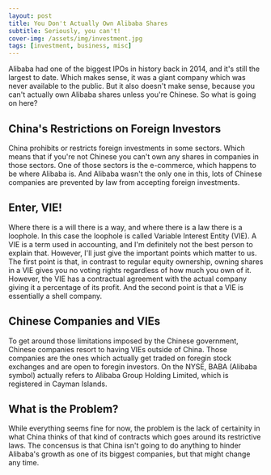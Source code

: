 ```yaml
---
layout: post
title: You Don't Actually Own Alibaba Shares
subtitle: Seriously, you can't!
cover-img: /assets/img/investment.jpg
tags: [investment, business, misc]
---
```


Alibaba had one of the biggest IPOs in history back in 2014, and it's still the
largest to date. Which makes sense, it was a giant company which was never
available to the public. But it also doesn't make sense, because you can't
actually own Alibaba shares unless you're Chinese. So what is going on here?

## China's Restrictions on Foreign Investors
China prohibits or restricts foreign investments in some sectors. Which means that
if you're not Chinese you can't own any shares in companies in those sectors. One
of those sectors is the e-commerce, which happens to be where Alibaba is. And
Alibaba wasn't the only one in this, lots of Chinese companies are prevented by
law from accepting foreign investments.

## Enter, VIE!
Where there is a will there is a way, and where there is a law there is a
loophole. In this case the loophole is called Variable Interest Entity (VIE).
A VIE is a term used in accounting, and I'm definitely not the best person to
explain that. However, I'll just give the important points which matter to us.
The first point is that, in contrast to regular equity ownership, owning shares
in a VIE gives you no voting rights regardless of how much you own of it. However,
the VIE has a contractual agreement with the actual company giving it a
percentage of its profit. And the second point is that a VIE is essentially
a shell company.

## Chinese Companies and VIEs
To get around those limitations imposed by the Chinese government, Chinese
companies resort to having VIEs outside of China. Those
companies are the ones which actually get traded on foregin stock exchanges and
are open to foregin investors. On the NYSE, BABA (Alibaba symbol) actually refers
to Alibaba Group Holding Limited, which is registered in Cayman Islands.

## What is the Problem?
While everything seems fine for now, the problem is the lack of certainity in
what China thinks of that kind of contracts which goes around its restrictive
laws. The concensus is that China isn't going to do anything to hinder Alibaba's
growth as one of its biggest companies, but that might change any time.
